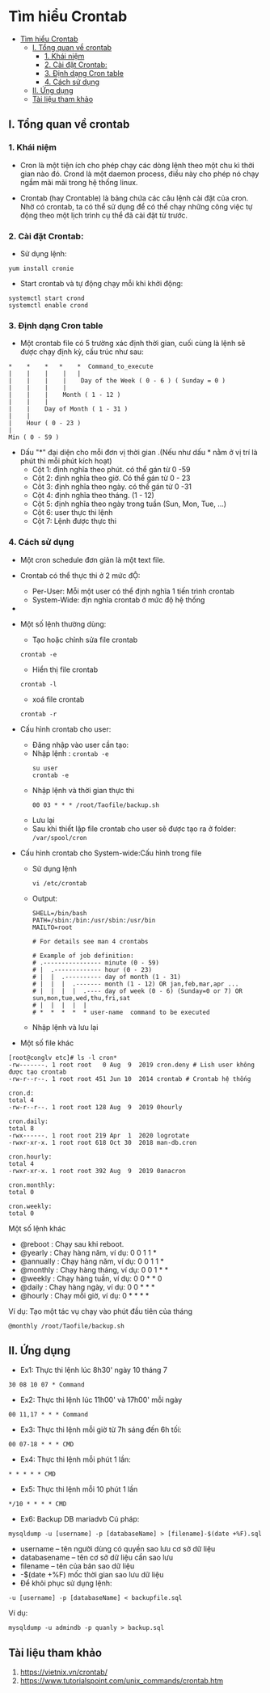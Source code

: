 # Tìm hiểu Crontab

- [Tìm hiểu Crontab](#tìm-hiểu-crontab)
  - [I. Tổng quan về crontab](#i-tổng-quan-về-crontab)
    - [1. Khái niệm](#1-khái-niệm)
    - [2. Cài đặt Crontab:](#2-cài-đặt-crontab)
    - [3. Định dạng Cron table](#3-định-dạng-cron-table)
    - [4. Cách sử dụng](#4-cách-sử-dụng)
  - [II. Ứng dụng](#ii-ứng-dụng)
  - [Tài liệu tham khảo](#tài-liệu-tham-khảo)

## I. Tổng quan về crontab
### 1. Khái niệm
- Cron là một tiện ích cho phép chạy các dòng lệnh theo một chu kì thời gian nào đó. Crond là một daemon process, điều này cho phép nó chạy ngầm mãi mãi trong hệ thống linux.

- Crontab (hay Crontable) là bảng chứa các câu lệnh cài đặt của cron. Nhờ có crontab, ta có thể sử dụng để có thể chạy những công việc tự động theo một lịch trình cụ thể đã cài đặt từ trước.
### 2. Cài đặt Crontab:
- Sử dụng lệnh:

```
yum install cronie
```

- Start crontab và tự động chạy mỗi khi khởi động:
```
systemctl start crond
systemctl enable crond
```
### 3. Định dạng Cron table
- Một crontab file có 5 trường xác định thời gian, cuối cùng là lệnh sẽ được chạy định kỳ, cấu trúc như sau:
```
*    *    *   *    *  Command_to_execute
|    |    |    |   |       
|    |    |    |    Day of the Week ( 0 - 6 ) ( Sunday = 0 )
|    |    |    |
|    |    |    Month ( 1 - 12 )
|    |    |
|    |    Day of Month ( 1 - 31 )
|    |
|    Hour ( 0 - 23 )
|
Min ( 0 - 59 )
```

- Dấu "*" đại diện cho mỗi đơn vị thời gian .(Nếu như dấu * nằm ở vị trí là phút thì mỗi phút kích hoạt)
    - Cột 1: định nghĩa theo phút. có thể gán từ 0 -59
    - Cột 2: định nghĩa theo giờ. Có thể gán từ 0 - 23
    - Côt 3: định nghĩa theo ngày. có thể gán từ 0 -31
    - Cột 4: định nghĩa theo tháng. (1 - 12)
    - Cột 5: định nghĩa theo ngày trong tuần (Sun, Mon, Tue, ...)
    - Cột 6: user thực thi lệnh
    - Cột 7: Lệnh được thực thi
### 4. Cách sử dụng
- Một cron schedule đơn giản là một text file. 
- Crontab có thể thực thi ở 2 mức đỘ:
  - Per-User: Mỗi một user có thể định nghĩa 1 tiến trình crontab
  - System-Wide: địn nghĩa crontab ở mức độ hệ thống
- 
- Một số lệnh thường dùng:
  - Tạo hoặc chỉnh sửa file crontab
  ```
  crontab -e
  ```
  - Hiển thị file crontab
  ```
  crontab -l
  ```
  - xoá file crontab
  ```
  crontab -r
  ```
- Cấu hình crontab cho user:
  - Đăng nhập vào user cần tạo:
  - Nhập lệnh : `crontab -e`
    ```
    su user
    crontab -e
    ```
  - Nhập lệnh và thời gian thực thi
    ```
    00 03 * * * /root/Taofile/backup.sh
    ```
  - Lưu lại
  - Sau khi thiết lập file crontab cho user sẽ được tạo ra ở folder: `/var/spool/cron`

- Cấu hình crontab cho System-wide:Cấu hình trong file
  - Sử dụng lệnh
    ```
    vi /etc/crontab
    ```
  - Output:
    ```
    SHELL=/bin/bash
    PATH=/sbin:/bin:/usr/sbin:/usr/bin
    MAILTO=root

    # For details see man 4 crontabs

    # Example of job definition:
    # .---------------- minute (0 - 59)
    # |  .------------- hour (0 - 23)
    # |  |  .---------- day of month (1 - 31)
    # |  |  |  .------- month (1 - 12) OR jan,feb,mar,apr ...
    # |  |  |  |  .---- day of week (0 - 6) (Sunday=0 or 7) OR sun,mon,tue,wed,thu,fri,sat
    # |  |  |  |  |
    # *  *  *  *  * user-name  command to be executed
    ```
  - Nhập lệnh và lưu lại
- Một số file khác
```
[root@conglv etc]# ls -l cron*
-rw-------. 1 root root   0 Aug  9  2019 cron.deny # Lish user không được tạo crontab
-rw-r--r--. 1 root root 451 Jun 10  2014 crontab # Crontab hệ thống

cron.d:
total 4
-rw-r--r--. 1 root root 128 Aug  9  2019 0hourly

cron.daily:
total 8
-rwx------. 1 root root 219 Apr  1  2020 logrotate
-rwxr-xr-x. 1 root root 618 Oct 30  2018 man-db.cron

cron.hourly:
total 4
-rwxr-xr-x. 1 root root 392 Aug  9  2019 0anacron

cron.monthly:
total 0

cron.weekly:
total 0

```
Một số lệnh khác
- @reboot : Chạy sau khi reboot.
- @yearly : Chạy hàng năm, ví dụ: 0 0 1 1 *
- @annually : Chạy hàng năm, ví dụ: 0 0 1 1 *
- @monthly : Chạy hàng tháng, ví dụ: 0 0 1 * *
- @weekly : Chạy hàng tuần, ví dụ: 0 0 * * 0
- @daily : Chạy hàng ngày, ví dụ: 0 0 * * *
- @hourly : Chạy mỗi giờ, ví dụ: 0 * * * *

Ví dụ: Tạo một tác vụ chạy vào phút đầu tiên của tháng
```
@monthly /root/Taofile/backup.sh
```
## II. Ứng dụng
- Ex1: Thực thi lệnh lúc 8h30' ngày 10 tháng 7
```
30 08 10 07 * Command
```
- Ex2: Thực thi lệnh lúc 11h00' và 17h00' mỗi ngày
```
00 11,17 * * * Command
```
- Ex3: Thực thi lệnh mỗi giờ từ 7h sáng đến 6h tối:
```
00 07-18 * * * CMD
```
- Ex4: Thực thi lệnh mỗi phút 1 lần:
```
* * * * * CMD
```
- Ex5: Thực thi lệnh mỗi 10 phút 1 lần
```
*/10 * * * * CMD
```
- Ex6: Backup DB mariadvb
Cú pháp:
```
mysqldump -u [username] -p [databaseName] > [filename]-$(date +%F).sql
```
- username – tên người dùng có quyền sao lưu cơ sở dữ liệu
- databasename – tên cơ sở dữ liệu cần sao lưu
- filename – tên của bản sao dữ liệu
- -$(date +%F) mốc thời gian sao lưu dữ liệu
- Để khôi phục sử dụng lệnh:
```
-u [username] -p [databaseName] < backupfile.sql
```
Ví dụ:
```
mysqldump -u admindb -p quanly > backup.sql
```
## Tài liệu tham khảo
1. https://vietnix.vn/crontab/
2. https://www.tutorialspoint.com/unix_commands/crontab.htm